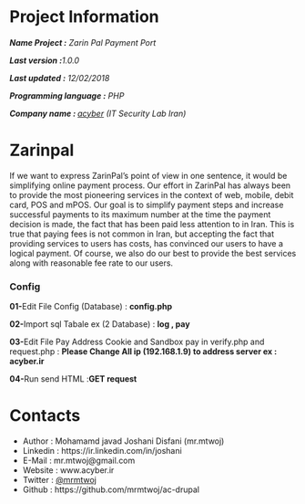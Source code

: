 # Project Information
<p><b><h6>Name Project :</b> Zarin Pal Payment Port</p>
<p><b>Last version  :</b>1.0.0</p>
<p><b>Last updated :</b> 12/02/2018</p>
<p><b>Programming language :</b> PHP</p>
<p><b>Company name : </b><a target="_black" href="http://acyber.ir">acyber</a> (IT Security Lab Iran)</p></h6>

# Zarinpal
If we want to express ZarinPal’s point of view in one sentence, it would be simplifying online payment process. Our effort in ZarinPal has always been to provide the most pioneering services in the context of web, mobile, debit card, POS and mPOS. Our goal is to simplify payment steps and increase successful payments to its maximum number at the time the payment decision is made, the fact that has been paid less attention to in Iran. This is true that paying fees is not common in Iran, but accepting the fact that providing services to users has costs, has convinced our users to have a logical payment. Of course, we also do our best to provide the best services along with reasonable fee rate to our users.

<h3> Config </h3>
<p><b>01-</b>Edit File Config (Database) : <b>config.php</b></p>
<p><b>02-</b>Import sql Tabale ex (2 Database) : <b>log , pay</b></p>
<p><b>03-</b>Edit File Pay Address Cookie and Sandbox pay in verify.php and request.php : <b>Please Change All ip (192.168.1.9) to address server ex : acyber.ir</b></p>
<p><b>04-</b>Run send HTML  :<b>GET request</b></p>


# Contacts
<ul>
<li>   Author      :   Mohamamd javad Joshani Disfani (mr.mtwoj)
<li>   Linkedin    :   https://ir.linkedin.com/in/joshani
<li>   E-Mail      :   mr.mtwoj@gmail.com
<li>   Website     :   www.acyber.ir
<li>   Twitter     :   <a href="https://twitter.com/MrMtwoj">@mrmtwoj</a>
<li>   Github      :   https://github.com/mrmtwoj/ac-drupal
</ul>
